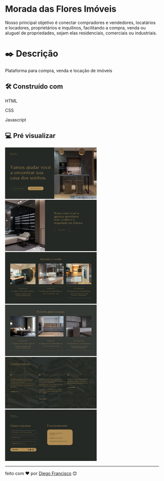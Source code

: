 # Morada das Flores Imóveis
Nosso principal objetivo é conectar compradores e vendedores, locatários e locadores, proprietários e inquilinos, facilitando a compra, venda ou aluguel de propriedades, sejam elas residenciais, comerciais ou industriais.

# ✒️ Descrição

Plataforma para compra, venda e locação de imóveis

## 🛠️ Construído com
HTML 

CSS
 
Javascript

## 💻 Pré visualizar
 <img src="./assets/1.jpg" width="300" />
 <img src="./assets/2.jpg" width="300" />
 <img src="./assets/3.jpg" width="300" />
 <img src="./assets/4.jpg" width="300" />
 <img src="./assets/5.jpg" width="300" />
 <img src="./assets/6.jpg" width="300" />
 

---
feito com ❤️ por [Diego Francisco](https://gist.github.com/diego4w) 😊
